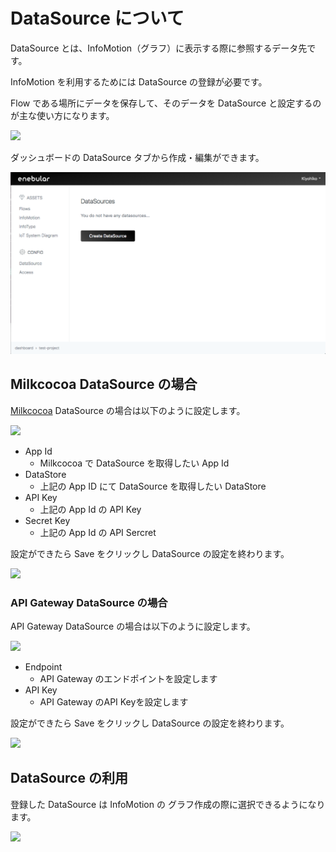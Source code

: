 # DataSource について

DataSource とは、InfoMotion（グラフ）に表示する際に参照するデータ先です。

InfoMotion を利用するためには DataSource の登録が必要です。

Flow である場所にデータを保存して、そのデータを DataSource と設定するのが主な使い方になります。

![](/public/images/developers/enebular-developers-aboutdatasource.png)

ダッシュボードの DataSource タブから作成・編集ができます。

![](/public/images/developers/enebular-developers-datasource.png)

## Milkcocoa DataSource の場合

[Milkcocoa](https://mlkcca.com/) DataSource の場合は以下のように設定します。

![](https://i.gyazo.com/7b0b7eebebe0828e564fdcb2863a47b9.png)

* App Id
    * Milkcocoa で DataSource を取得したい App Id
* DataStore
    * 上記の App ID にて DataSource を取得したい DataStore
* API Key
    * 上記の App Id の API Key
* Secret Key
    * 上記の App Id の API Sercret

設定ができたら Save をクリックし DataSource の設定を終わります。

![](https://i.gyazo.com/1fe28e143e56eaa179ba463d5469b1b9.png)

### API Gateway DataSource の場合

API Gateway DataSource の場合は以下のように設定します。

![](https://i.gyazo.com/da5d21890b47ed034526fee49e247e54.png)

* Endpoint
    * API Gateway のエンドポイントを設定します
* API Key
    * API Gateway のAPI Keyを設定します

設定ができたら Save をクリックし DataSource の設定を終わります。

![](https://i.gyazo.com/bc19b7fbd7338fc99961b36b0b8d1835.png)

## DataSource の利用

登録した DataSource は InfoMotion の グラフ作成の際に選択できるようになります。

![](https://i.gyazo.com/be55d7ae149fe186fb5d57ed391b2da6.png)